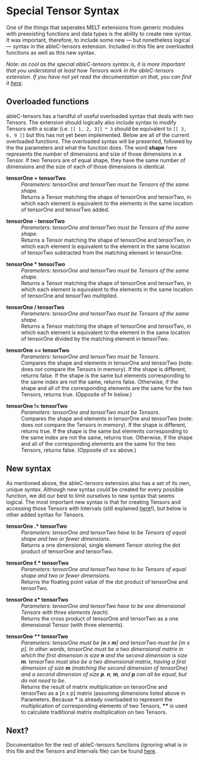 # Special Tensor Syntax
One of the things that seperates MELT extensions from generic modules with preexisting functions and data types is the ability to create new syntax. It was important, therefore, to include some new — but nonetheless logical — syntax in the ableC-tensors extension. Included in this file are overloaded functions as well as this new syntax. 

*Note: as cool as the special ableC-tensors syntax is, it is more important that you understand at least how Tensors work in the ableC-tensors extension. If you have not yet read the documentation on that, you can find it [here](https://github.umn.edu/melt/ableC-tensors/blob/master/learn_ableC_tensors/tensors_and_intervals.md).*

## Overloaded functions
ableC-tensors has a handful of useful overloaded syntax that deals with two Tensors. The extension should logically also include syntax to modify Tensors with a scalar (i.e. `[[ 1, 2, 3]] * 3` should be equivalent to `[[ 3, 6, 9 ]]` but this has not yet been implemented. Below are all of the current overloaded functions. The overloaded syntax will be presented, followed by the the parameters and what the function does. The word **shape** here represents the number of dimensions and size of those dimensions in a Tensor. If two Tensors are of equal shape, they have the same number of dimensions and the size of each of those dimensions is identical. 


<dl>
<b>tensorOne + tensorTwo</b>
  
  <dd><i>Parameters: tensorOne and tensorTwo must be Tensors of the same shape.</i></dd>
  <dd>Returns a Tensor matching the shape of tensorOne and tensorTwo, in which each element is equivalent to the elements in the same location of tensorOne and tensorTwo added.</dd>
</dl>

<dl>
<b>tensorOne - tensorTwo</b>
  
  <dd><i>Parameters: tensorOne and tensorTwo must be Tensors of the same shape.</i></dd>
  <dd>Returns a Tensor matching the shape of tensorOne and tensorTwo, in which each element is equivalent to the element in the same location of tensorTwo subtracted from the matching element in tensorOne.</dd>
</dl>

<dl>
<b>tensorOne * tensorTwo</b>
  
  <dd><i>Parameters: tensorOne and tensorTwo must be Tensors of the same shape.</i></dd>
  <dd>Returns a Tensor matching the shape of tensorOne and tensorTwo, in which each element is equivalent to the elements in the same location of tensorOne and tensorTwo multiplied.</dd>
</dl>

<dl>
<b>tensorOne / tensorTwo</b>
  
  <dd><i>Parameters: tensorOne and tensorTwo must be Tensors of the same shape.</i></dd>
  <dd>Returns a Tensor matching the shape of tensorOne and tensorTwo, in which each element is equivalent to the element in the same location of tensorOne divided by the matching element in tensorTwo.</dd>
</dl>

<dl>
<b>tensorOne == tensorTwo</b>
  
  <dd><i>Parameters: tensorOne and tensorTwo must be Tensors.</i></dd>
  <dd>Compares the shape and elements in tensorOne and tensorTwo (note: does <i>not</i> compare the Tensors in memory). If the shape is different, returns false. If the shape is the same but elements corresponding to the same index are not the same, returns false. Otherwise, if the shape and all of the corresponding elements are the same for the two Tensors, returns true. (Opposite of <b>!=</b> below.)</dd>
</dl>

<dl>
<b>tensorOne != tensorTwo</b>
  
  <dd><i>Parameters: tensorOne and tensorTwo must be Tensors.</i></dd>
  <dd>Compares the shape and elements in tensorOne and tensorTwo (note: does <i>not</i> compare the Tensors in memory). If the shape is different, returns true. If the shape is the same but elements corresponding to the same index are not the same, returns true. Otherwise, if the shape and all of the corresponding elements are the same for the two Tensors, returns false. (Opposite of <b>==</b> above.)</dd>
</dl>

## New syntax
As mentioned above, the ableC-tensors extension also has a set of its own, unique syntax. Although new syntax *could* be created for every possible function, we did our best to limit ourselves to new syntax that seems logical. The most important new syntax is that for creating Tensors and accessing those Tensors with Intervals (still explained [here](https://github.umn.edu/melt/ableC-tensors/blob/master/learn_ableC_tensors/tensors_and_intervals.md)!), but below is other added syntax for Tensors.

<dl>
<b>tensorOne .* tensorTwo</b>
  
  <dd><i>Parameters: tensorOne and tensorTwo have to be Tensors of equal shape and two or fewer dimensions.</i></dd>
  <dd>Returns a one dimensional, single element Tensor storing the dot product of tensorOne and tensorTwo.</dd>
</d1>

<dl>
<b>tensorOne f.* tensorTwo</b>
  
  <dd><i>Parameters: tensorOne and tensorTwo have to be Tensors of equal shape and two or fewer dimensions.</i></dd>
  <dd>Returns the floating point value of the dot product of tensorOne and tensorTwo.</dd>
</d1>

<dl>
<b>tensorOne x* tensorTwo</b>
  
  <dd><i>Parameters: tensorOne and tensorTwo have to be one dimensional Tensors with three elements (each).</i></dd>
  <dd>Returns the cross product of tensorOne and tensorTwo as a one dimensional Tensor (with three elements).</dd>
</d1>

<dl>
<b>tensorOne ** tensorTwo</b>
  
  <dd><i>Parameters: tensorOne must be [<b>n</b> x <b>m</b>] and tensorTwo must be [m x p]. In other words, tensorOne must be a two dimensional matrix in which the first dimension is size <b>n</b> and the second dimension is size <b>m</b>. tensorTwo must also be a two dimensional matrix, having a first dimension of size <b>m</b> (matching the second dimension of tensorOne) and a second dimension of size <b>p</b>. <b>n</b>, <b>m</b>, and <b>p</b> can all be equal, but do not need to be.</i></dd>
  <dd>Returns the result of matrix multiplication on tensorOne and tensorTwo as a [n x p] matrix (assuming dimensions listed above in Parameters. Because <b>*</b> is already overloaded to represent the multiplication of corresponding elements of two Tensors, <b>**</b> is used to calculate traditional matrix multiplication on two Tensors.</dd>
</d1>

## Next?

Documentation for the rest of ableC-tensors functions (ignoring what is in this file and the Tensors and Intervals file) can be found [here](https://github.umn.edu/melt/ableC-tensors/blob/master/learn_ableC_tensors/useful_tensor_functions.md).
